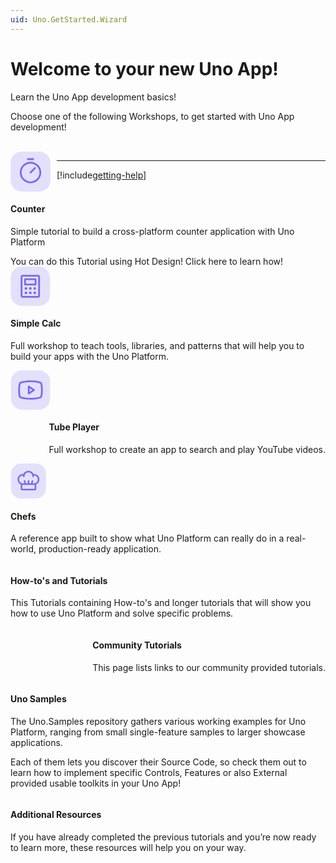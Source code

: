 ```yaml
---
uid: Uno.GetStarted.Wizard
---
```


<!-- markdownlint-disable MD026 -->
# Welcome to your new Uno App!

Learn the Uno App development basics!

Choose one of the following Workshops, to get started with Uno App development!

<!-- markdownlint-disable MD001 -->

<br/>

<div class="row">

<div class="col-md-6 col-xs-12">
<!-- this workshop is the only one which is not sourced from the workshops md files then from the unoplatform/uno repository, where the HD docs has been added.-->
<!-- TODO: It would make sense, to put all Workshops into the unoplatforms/Workshops Repository and source+maintain them there! This Workshop src can, instead of the Workshops Repo, be found from our users in unoplatform/Uno.Samples/reference/Counter Repository https://github.com/unoplatform/Uno.Samples/tree/master/reference/Counter -->
<a href="getting-started/counterapp/get-started-counter.md">
<svg xmlns="http://www.w3.org/2000/svg" width="64" viewBox="0 0 56 56" fill="none" style="display:flex;float:left;padding-right:10px" >
<rect width="56" height="56" rx="16" fill="#776AF0" fill-opacity="0.2" />
<path d="M28 14.25C25.0333 14.25 22.1332 15.1297 19.6665 16.778C17.1997 18.4262 15.2771 20.7689 14.1418 23.5097C13.0065 26.2506 12.7094 29.2666 13.2882 32.1764C13.867 35.0861 15.2956 37.7588 17.3934 39.8566C19.4912 41.9544 22.1639 43.383 25.0737 43.9618C27.9834 44.5406 30.9994 44.2435 33.7403 43.1082C36.4811 41.9729 38.8238 40.0503 40.472 37.5836C42.1203 35.1168 43 32.2167 43 29.25C42.9955 25.2731 41.4136 21.4605 38.6016 18.6484C35.7895 15.8364 31.9769 14.2545 28 14.25ZM28 41.75C25.5277 41.75 23.111 41.0169 21.0554 39.6434C18.9998 38.2699 17.3976 36.3176 16.4515 34.0335C15.5054 31.7495 15.2579 29.2361 15.7402 26.8114C16.2225 24.3866 17.413 22.1593 19.1612 20.4112C20.9093 18.663 23.1366 17.4725 25.5614 16.9902C27.9861 16.5079 30.4995 16.7554 32.7836 17.7015C35.0676 18.6476 37.0199 20.2498 38.3934 22.3054C39.7669 24.361 40.5 26.7777 40.5 29.25C40.4963 32.5641 39.1781 35.7413 36.8347 38.0847C34.4913 40.4281 31.3141 41.7463 28 41.75ZM35.1344 22.1156C35.2506 22.2317 35.3428 22.3696 35.4057 22.5213C35.4686 22.6731 35.501 22.8357 35.501 23C35.501 23.1643 35.4686 23.3269 35.4057 23.4787C35.3428 23.6304 35.2506 23.7683 35.1344 23.8844L28.8844 30.1344C28.7682 30.2505 28.6304 30.3426 28.4786 30.4055C28.3269 30.4683 28.1643 30.5007 28 30.5007C27.8358 30.5007 27.6731 30.4683 27.5214 30.4055C27.3696 30.3426 27.2318 30.2505 27.1156 30.1344C26.9995 30.0182 26.9074 29.8804 26.8445 29.7286C26.7817 29.5769 26.7493 29.4142 26.7493 29.25C26.7493 29.0858 26.7817 28.9231 26.8445 28.7714C26.9074 28.6196 26.9995 28.4818 27.1156 28.3656L33.3656 22.1156C33.4817 21.9994 33.6196 21.9072 33.7713 21.8443C33.9231 21.7814 34.0857 21.749 34.25 21.749C34.4143 21.749 34.5769 21.7814 34.7287 21.8443C34.8804 21.9072 35.0183 21.9994 35.1344 22.1156ZM23 10.5C23 10.1685 23.1317 9.85054 23.3661 9.61612C23.6005 9.3817 23.9185 9.25 24.25 9.25H31.75C32.0815 9.25 32.3995 9.3817 32.6339 9.61612C32.8683 9.85054 33 10.1685 33 10.5C33 10.8315 32.8683 11.1495 32.6339 11.3839C32.3995 11.6183 32.0815 11.75 31.75 11.75H24.25C23.9185 11.75 23.6005 11.6183 23.3661 11.3839C23.1317 11.1495 23 10.8315 23 10.5Z" fill="#776AF0" />
</svg>
<div class="alert alert-info alert-hover" style="float:right">

#### Counter

Simple tutorial to build a cross-platform counter application with Uno Platform

<span href="studio/Hot Design/hot-design-getstarted-counter-tutorial.md">
You can do this Tutorial using Hot Design! Click here to learn how!
</span>
</div>
</a>
</div>

<div class="col-md-6 col-xs-12">
<a href="external/workshops/simple-calc/README.md">
<svg xmlns="http://www.w3.org/2000/svg" width="64" viewBox="0 0 57 56" fill="none" style="display:flex;float:left;padding-right:10px;">
<rect x="0.25" width="56" height="56" rx="16" fill="#776AF0" fill-opacity="0.2" />
<path d="M20.75 26.75H35.75C36.0815 26.75 36.3995 26.6183 36.6339 26.3839C36.8683 26.1495 37 25.8315 37 25.5V18C37 17.6685 36.8683 17.3505 36.6339 17.1161C36.3995 16.8817 36.0815 16.75 35.75 16.75H20.75C20.4185 16.75 20.1005 16.8817 19.8661 17.1161C19.6317 17.3505 19.5 17.6685 19.5 18V25.5C19.5 25.8315 19.6317 26.1495 19.8661 26.3839C20.1005 26.6183 20.4185 26.75 20.75 26.75ZM22 19.25H34.5V24.25H22V19.25ZM39.5 11.75H17C16.337 11.75 15.7011 12.0134 15.2322 12.4822C14.7634 12.9511 14.5 13.587 14.5 14.25V41.75C14.5 42.413 14.7634 43.0489 15.2322 43.5178C15.7011 43.9866 16.337 44.25 17 44.25H39.5C40.163 44.25 40.7989 43.9866 41.2678 43.5178C41.7366 43.0489 42 42.413 42 41.75V14.25C42 13.587 41.7366 12.9511 41.2678 12.4822C40.7989 12.0134 40.163 11.75 39.5 11.75ZM39.5 41.75H17V14.25H39.5V41.75ZM23.875 31.125C23.875 31.4958 23.765 31.8584 23.559 32.1667C23.353 32.475 23.0601 32.7154 22.7175 32.8573C22.3749 32.9992 21.9979 33.0363 21.6342 32.964C21.2705 32.8916 20.9364 32.713 20.6742 32.4508C20.412 32.1886 20.2334 31.8545 20.161 31.4908C20.0887 31.1271 20.1258 30.7501 20.2677 30.4075C20.4096 30.0649 20.65 29.772 20.9583 29.566C21.2666 29.36 21.6292 29.25 22 29.25C22.4973 29.25 22.9742 29.4475 23.3258 29.7992C23.6775 30.1508 23.875 30.6277 23.875 31.125ZM30.125 31.125C30.125 31.4958 30.015 31.8584 29.809 32.1667C29.603 32.475 29.3101 32.7154 28.9675 32.8573C28.6249 32.9992 28.2479 33.0363 27.8842 32.964C27.5205 32.8916 27.1864 32.713 26.9242 32.4508C26.662 32.1886 26.4834 31.8545 26.411 31.4908C26.3387 31.1271 26.3758 30.7501 26.5177 30.4075C26.6596 30.0649 26.9 29.772 27.2083 29.566C27.5166 29.36 27.8792 29.25 28.25 29.25C28.7473 29.25 29.2242 29.4475 29.5758 29.7992C29.9275 30.1508 30.125 30.6277 30.125 31.125ZM36.375 31.125C36.375 31.4958 36.265 31.8584 36.059 32.1667C35.853 32.475 35.5601 32.7154 35.2175 32.8573C34.8749 32.9992 34.4979 33.0363 34.1342 32.964C33.7705 32.8916 33.4364 32.713 33.1742 32.4508C32.912 32.1886 32.7334 31.8545 32.661 31.4908C32.5887 31.1271 32.6258 30.7501 32.7677 30.4075C32.9096 30.0649 33.15 29.772 33.4583 29.566C33.7666 29.36 34.1292 29.25 34.5 29.25C34.9973 29.25 35.4742 29.4475 35.8258 29.7992C36.1775 30.1508 36.375 30.6277 36.375 31.125ZM23.875 37.375C23.875 37.7458 23.765 38.1084 23.559 38.4167C23.353 38.725 23.0601 38.9654 22.7175 39.1073C22.3749 39.2492 21.9979 39.2863 21.6342 39.214C21.2705 39.1416 20.9364 38.963 20.6742 38.7008C20.412 38.4386 20.2334 38.1045 20.161 37.7408C20.0887 37.3771 20.1258 37.0001 20.2677 36.6575C20.4096 36.3149 20.65 36.022 20.9583 35.816C21.2666 35.61 21.6292 35.5 22 35.5C22.4973 35.5 22.9742 35.6975 23.3258 36.0492C23.6775 36.4008 23.875 36.8777 23.875 37.375ZM30.125 37.375C30.125 37.7458 30.015 38.1084 29.809 38.4167C29.603 38.725 29.3101 38.9654 28.9675 39.1073C28.6249 39.2492 28.2479 39.2863 27.8842 39.214C27.5205 39.1416 27.1864 38.963 26.9242 38.7008C26.662 38.4386 26.4834 38.1045 26.411 37.7408C26.3387 37.3771 26.3758 37.0001 26.5177 36.6575C26.6596 36.3149 26.9 36.022 27.2083 35.816C27.5166 35.61 27.8792 35.5 28.25 35.5C28.7473 35.5 29.2242 35.6975 29.5758 36.0492C29.9275 36.4008 30.125 36.8777 30.125 37.375ZM36.375 37.375C36.375 37.7458 36.265 38.1084 36.059 38.4167C35.853 38.725 35.5601 38.9654 35.2175 39.1073C34.8749 39.2492 34.4979 39.2863 34.1342 39.214C33.7705 39.1416 33.4364 38.963 33.1742 38.7008C32.912 38.4386 32.7334 38.1045 32.661 37.7408C32.5887 37.3771 32.6258 37.0001 32.7677 36.6575C32.9096 36.3149 33.15 36.022 33.4583 35.816C33.7666 35.61 34.1292 35.5 34.5 35.5C34.9973 35.5 35.4742 35.6975 35.8258 36.0492C36.1775 36.4008 36.375 36.8777 36.375 37.375Z" fill="#776AF0" />
</svg>
<div class="alert alert-info alert-hover" style="float:right" >

#### Simple Calc

Full workshop to teach tools, libraries, and patterns that will help you to build your apps with the Uno Platform.

</div>
</a>
</div>

<div class="col-md-6 col-xs-12">

<a href="external/workshops/tube-player/README.md">
<svg xmlns="http://www.w3.org/2000/svg" width="64" viewBox="0 0 57 56" fill="none" style="display:flex;float:left;padding-right:10px">
<rect x="0.5" width="56" height="56" rx="16" fill="#776AF0" fill-opacity="0.2"/>
<path d="M34.1938 26.9594L26.6938 21.9594C26.5055 21.8338 26.2866 21.7616 26.0605 21.7507C25.8344 21.7397 25.6096 21.7903 25.41 21.8972C25.2105 22.004 25.0437 22.163 24.9274 22.3573C24.8112 22.5515 24.7499 22.7736 24.75 23V33C24.7499 33.2264 24.8112 33.4485 24.9274 33.6427C25.0437 33.837 25.2105 33.996 25.41 34.1028C25.6096 34.2097 25.8344 34.2603 26.0605 34.2494C26.2866 34.2384 26.5055 34.1663 26.6938 34.0406L34.1938 29.0406C34.3652 28.9265 34.5058 28.7718 34.6031 28.5903C34.7003 28.4087 34.7512 28.206 34.7512 28C34.7512 27.794 34.7003 27.5913 34.6031 27.4097C34.5058 27.2282 34.3652 27.0735 34.1938 26.9594ZM27.25 30.6641V25.3438L31.2469 28L27.25 30.6641ZM45.1141 18.8625C44.9668 18.2865 44.6848 17.7537 44.2911 17.3082C43.8974 16.8626 43.4035 16.5171 42.85 16.3C37.4937 14.2313 28.9688 14.25 28.5 14.25C28.0312 14.25 19.5062 14.2313 14.15 16.3C13.5965 16.5171 13.1026 16.8626 12.7089 17.3082C12.3152 17.7537 12.0332 18.2865 11.8859 18.8625C11.4813 20.4219 11 23.2719 11 28C11 32.7281 11.4813 35.5781 11.8859 37.1375C12.0329 37.7138 12.3149 38.2469 12.7086 38.6927C13.1023 39.1385 13.5963 39.4843 14.15 39.7016C19.2812 41.6813 27.3125 41.75 28.3969 41.75H28.6031C29.6875 41.75 37.7234 41.6813 42.85 39.7016C43.4037 39.4843 43.8977 39.1385 44.2914 38.6927C44.6851 38.2469 44.9671 37.7138 45.1141 37.1375C45.5187 35.575 46 32.7281 46 28C46 23.2719 45.5187 20.4219 45.1141 18.8625ZM42.6937 36.5188C42.6461 36.7105 42.5538 36.8881 42.4242 37.0373C42.2947 37.1864 42.1316 37.3026 41.9484 37.3766C37.0031 39.2859 28.5922 39.2516 28.5109 39.2516H28.5C28.4156 39.2516 20.0109 39.2828 15.0625 37.3766C14.8793 37.3026 14.7163 37.1864 14.5867 37.0373C14.4572 36.8881 14.3648 36.7105 14.3172 36.5188C13.9375 35.0922 13.5 32.4641 13.5 28C13.5 23.5359 13.9375 20.9078 14.3063 19.4891C14.353 19.2962 14.445 19.1173 14.5746 18.967C14.7042 18.8168 14.8677 18.6995 15.0516 18.625C19.8203 16.7828 27.8109 16.75 28.4656 16.75H28.5078C28.5922 16.75 37.0047 16.7219 41.9453 18.625C42.1285 18.6989 42.2915 18.8152 42.4211 18.9643C42.5506 19.1134 42.643 19.2911 42.6906 19.4828C43.0625 20.9078 43.5 23.5359 43.5 28C43.5 32.4641 43.0625 35.0922 42.6937 36.5109V36.5188Z" fill="#776AF0"/>
</svg>
<div class="alert alert-info alert-hover" style="float:right" >

#### Tube Player

Full workshop to create an app to search and play YouTube videos.

</div>
</a>
</div>

<div class="col-md-6 col-xs-12">
<a href="external/uno.chefs/doc/Overview.md">
<svg xmlns="http://www.w3.org/2000/svg" width="57" height="56" viewBox="0 0 57 56" fill="none" style="display:flex;float:left;padding-right:10px;">
<rect x="0.75" width="56" height="56" rx="16" fill="#776AF0" fill-opacity="0.2" />
<path d="M46.25 25.5C46.2475 23.1801 45.3248 20.956 43.6844 19.3156C42.044 17.6752 39.8199 16.7525 37.5 16.75C37.2234 16.75 36.9469 16.7656 36.6734 16.7906C35.9679 15.2848 34.8479 14.0112 33.4446 13.119C32.0414 12.2268 30.4129 11.753 28.75 11.753C27.0871 11.753 25.4586 12.2268 24.0554 13.119C22.6521 14.0112 21.5321 15.2848 20.8266 16.7906C20.5531 16.7656 20.2766 16.75 20 16.75C18.0137 16.7505 16.0867 17.4268 14.5357 18.6676C12.9848 19.9085 11.9021 21.6402 11.4658 23.578C11.0295 25.5157 11.2655 27.5443 12.1349 29.3302C13.0044 31.116 14.4556 32.5529 16.25 33.4047V40.5C16.25 41.163 16.5134 41.7989 16.9822 42.2678C17.4511 42.7366 18.087 43 18.75 43H38.75C39.413 43 40.0489 42.7366 40.5178 42.2678C40.9866 41.7989 41.25 41.163 41.25 40.5V33.4047C42.7448 32.6938 44.0078 31.574 44.8927 30.1751C45.7775 28.7762 46.2481 27.1553 46.25 25.5ZM38.75 40.5H18.75V34.1594C19.1639 34.2197 19.5817 34.25 20 34.25H37.5C37.9183 34.25 38.3361 34.2197 38.75 34.1594V40.5ZM37.5 31.75H35.3516L36.2125 28.3031C36.2865 27.9838 36.2322 27.6481 36.0611 27.3685C35.8901 27.0889 35.616 26.8876 35.298 26.8081C34.9799 26.7286 34.6434 26.7772 34.3609 26.9434C34.0784 27.1097 33.8724 27.3803 33.7875 27.6969L32.7734 31.75H30V28C30 27.6685 29.8683 27.3505 29.6339 27.1161C29.3995 26.8817 29.0815 26.75 28.75 26.75C28.4185 26.75 28.1005 26.8817 27.8661 27.1161C27.6317 27.3505 27.5 27.6685 27.5 28V31.75H24.7266L23.7125 27.6969C23.675 27.5352 23.6057 27.3826 23.5086 27.248C23.4116 27.1134 23.2887 26.9995 23.1471 26.9129C23.0055 26.8263 22.8481 26.7688 22.6841 26.7436C22.52 26.7185 22.3526 26.7263 22.1916 26.7665C22.0306 26.8068 21.8793 26.8787 21.7463 26.9781C21.6134 27.0774 21.5016 27.2023 21.4175 27.3453C21.3333 27.4883 21.2785 27.6467 21.2562 27.8111C21.2338 27.9756 21.2445 28.1428 21.2875 28.3031L22.1484 31.75H20C18.3424 31.75 16.7527 31.0915 15.5806 29.9194C14.4085 28.7473 13.75 27.1576 13.75 25.5C13.75 23.8424 14.4085 22.2527 15.5806 21.0806C16.7527 19.9085 18.3424 19.25 20 19.25H20.0906C20.0301 19.6639 19.9999 20.0817 20 20.5C20 20.8315 20.1317 21.1495 20.3661 21.3839C20.6005 21.6183 20.9185 21.75 21.25 21.75C21.5815 21.75 21.8995 21.6183 22.1339 21.3839C22.3683 21.1495 22.5 20.8315 22.5 20.5C22.5 18.8424 23.1585 17.2527 24.3306 16.0806C25.5027 14.9085 27.0924 14.25 28.75 14.25C30.4076 14.25 31.9973 14.9085 33.1694 16.0806C34.3415 17.2527 35 18.8424 35 20.5C35 20.8315 35.1317 21.1495 35.3661 21.3839C35.6005 21.6183 35.9185 21.75 36.25 21.75C36.5815 21.75 36.8995 21.6183 37.1339 21.3839C37.3683 21.1495 37.5 20.8315 37.5 20.5C37.5001 20.0817 37.4698 19.6639 37.4094 19.25H37.5C39.1576 19.25 40.7473 19.9085 41.9194 21.0806C43.0915 22.2527 43.75 23.8424 43.75 25.5C43.75 27.1576 43.0915 28.7473 41.9194 29.9194C40.7473 31.0915 39.1576 31.75 37.5 31.75Z" fill="#776AF0" />
</svg>
<div class="alert alert-info alert-hover" style="float:right" >

#### Chefs

A reference app built to show what Uno Platform can really do in a real-world, production-ready application.

</div>
</a>
</div>

</div>

<div class="col-md-6 col-xs-12">

<a href="tutorials-intro.md">
<div class="alert alert-info alert-hover" style="float:right" >

#### How-to's and Tutorials

This Tutorials containing How-to's and longer tutorials that will show you how to use Uno Platform and solve specific problems.

</div>
</a>
</div>

<div class="col-md-6 col-xs-12">
<a href="guides/community-tutorials.md">
<div class="alert alert-info alert-hover" style="float:right" >

#### Community Tutorials

This page lists links to our community provided tutorials.

</div>
</a>
</div>

</div>

<div class="col-md-6 col-xs-12">

<a href="external/uno.samples/doc/samples.md">
<div class="alert alert-info alert-hover" style="float:right" >

#### Uno Samples

The Uno.Samples repository gathers various working examples for Uno Platform, ranging from small single-feature samples to larger showcase applications.

Each of them lets you discover their Source Code, so check them out to learn how to implement specific Controls, Features or also External provided usable toolkits in your Uno App!

</div>
</a>
</div>

<div class="col-md-6 col-xs-12">
<a href="get-started-next-steps.md">
<div class="alert alert-info alert-hover" style="float:right" >

#### Additional Resources

If you have already completed the previous tutorials and you’re now ready to learn more, these resources will help you on your way.

</div>
</a>
</div>

</div>

---

[!include[getting-help](includes/getting-help.md)]
